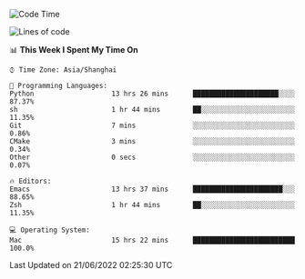 <!--START_SECTION:waka-->
![Code Time](http://img.shields.io/badge/Code%20Time-739%20hrs%2031%20mins-blue)

![Lines of code](https://img.shields.io/badge/From%20Hello%20World%20I%27ve%20Written-22%20Thousand%20lines%20of%20code-blue)

📊 **This Week I Spent My Time On** 

```text
⌚︎ Time Zone: Asia/Shanghai

💬 Programming Languages: 
Python                   13 hrs 26 mins      █████████████████████░░░░   87.37% 
sh                       1 hr 44 mins        ██░░░░░░░░░░░░░░░░░░░░░░░   11.35% 
Git                      7 mins              ░░░░░░░░░░░░░░░░░░░░░░░░░   0.86% 
CMake                    3 mins              ░░░░░░░░░░░░░░░░░░░░░░░░░   0.34% 
Other                    0 secs              ░░░░░░░░░░░░░░░░░░░░░░░░░   0.07%

🔥 Editors: 
Emacs                    13 hrs 37 mins      ██████████████████████░░░   88.65% 
Zsh                      1 hr 44 mins        ██░░░░░░░░░░░░░░░░░░░░░░░   11.35%

💻 Operating System: 
Mac                      15 hrs 22 mins      █████████████████████████   100.0%

```


 Last Updated on 21/06/2022 02:25:30 UTC
<!--END_SECTION:waka-->
